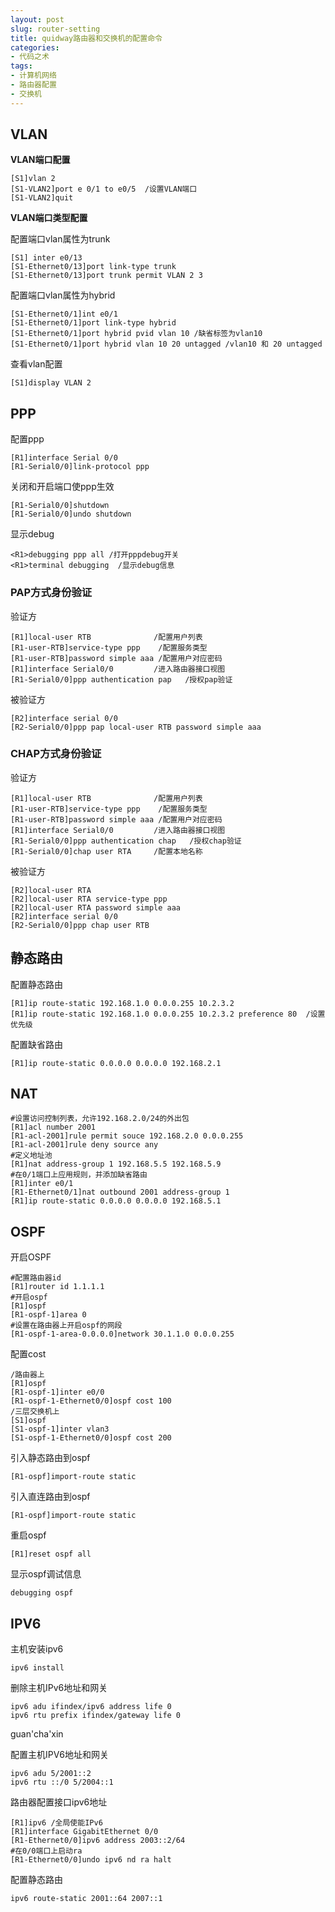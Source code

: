 ```yaml
---
layout: post
slug: router-setting
title: quidway路由器和交换机的配置命令
categories:
- 代码之术
tags:
- 计算机网络
- 路由器配置
- 交换机
---
```

## VLAN   

**VLAN端口配置**  

```
[S1]vlan 2
[S1-VLAN2]port e 0/1 to e0/5  /设置VLAN端口
[S1-VLAN2]quit
```

**VLAN端口类型配置**  

配置端口vlan属性为trunk
<!--more-->

```
[S1] inter e0/13   
[S1-Ethernet0/13]port link-type trunk   
[S1-Ethernet0/13]port trunk permit VLAN 2 3
```




配置端口vlan属性为hybrid

```
[S1-Ethernet0/1]int e0/1
[S1-Ethernet0/1]port link-type hybrid
[S1-Ethernet0/1]port hybrid pvid vlan 10 /缺省标签为vlan10
[S1-Ethernet0/1]port hybrid vlan 10 20 untagged /vlan10 和 20 untagged
```

查看vlan配置

```
[S1]display VLAN 2
```

## PPP

配置ppp

```
[R1]interface Serial 0/0
[R1-Serial0/0]link-protocol ppp
```

关闭和开启端口使ppp生效

```
[R1-Serial0/0]shutdown
[R1-Serial0/0]undo shutdown
```

显示debug

```
<R1>debugging ppp all /打开pppdebug开关
<R1>terminal debugging  /显示debug信息
```

### PAP方式身份验证

验证方

```
[R1]local-user RTB				/配置用户列表
[R1-user-RTB]service-type ppp    /配置服务类型
[R1-user-RTB]password simple aaa /配置用户对应密码
[R1]interface Serial0/0 		/进入路由器接口视图
[R1-Serial0/0]ppp authentication pap   /授权pap验证
```

被验证方

```
[R2]interface serial 0/0
[R2-Serial0/0]ppp pap local-user RTB password simple aaa
```

### CHAP方式身份验证

验证方

```
[R1]local-user RTB				/配置用户列表
[R1-user-RTB]service-type ppp    /配置服务类型
[R1-user-RTB]password simple aaa /配置用户对应密码
[R1]interface Serial0/0 		/进入路由器接口视图
[R1-Serial0/0]ppp authentication chap   /授权chap验证
[R1-Serial0/0]chap user RTA		/配置本地名称
```

被验证方

```
[R2]local-user RTA
[R2]local-user RTA service-type ppp
[R2]local-user RTA password simple aaa
[R2]interface serial 0/0
[R2-Serial0/0]ppp chap user RTB
```

## 静态路由

配置静态路由

```
[R1]ip route-static 192.168.1.0 0.0.0.255 10.2.3.2
[R1]ip route-static 192.168.1.0 0.0.0.255 10.2.3.2 preference 80  /设置优先级
```

配置缺省路由

```
[R1]ip route-static 0.0.0.0 0.0.0.0 192.168.2.1
```

## NAT

```
#设置访问控制列表，允许192.168.2.0/24的外出包
[R1]acl number 2001
[R1-acl-2001]rule permit souce 192.168.2.0 0.0.0.255
[R1-acl-2001]rule deny source any
#定义地址池
[R1]nat address-group 1 192.168.5.5 192.168.5.9
#在0/1端口上应用规则，并添加缺省路由
[R1]inter e0/1
[R1-Ethernet0/1]nat outbound 2001 address-group 1
[R1]ip route-static 0.0.0.0 0.0.0.0 192.168.5.1
```

## OSPF

开启OSPF

```
#配置路由器id
[R1]router id 1.1.1.1
#开启ospf
[R1]ospf
[R1-ospf-1]area 0
#设置在路由器上开启ospf的网段
[R1-ospf-1-area-0.0.0.0]network 30.1.1.0 0.0.0.255
```

配置cost

```
/路由器上
[R1]ospf
[R1-ospf-1]inter e0/0
[R1-ospf-1-Ethernet0/0]ospf cost 100
/三层交换机上
[S1]ospf
[S1-ospf-1]inter vlan3
[S1-ospf-1-Ethernet0/0]ospf cost 200
```

引入静态路由到ospf

```
[R1-ospf]import-route static
```

引入直连路由到ospf

```
[R1-ospf]import-route static
```

重启ospf

```
[R1]reset ospf all
```

显示ospf调试信息

```
debugging ospf
```



## IPV6

主机安装ipv6

```
ipv6 install
```

删除主机IPv6地址和网关

```
ipv6 adu ifindex/ipv6 address life 0
ipv6 rtu prefix ifindex/gateway life 0
```

guan'cha'xin

配置主机IPV6地址和网关

```
ipv6 adu 5/2001::2
ipv6 rtu ::/0 5/2004::1
```

路由器配置接口ipv6地址

```
[R1]ipv6 /全局使能IPv6
[R1]interface GigabitEthernet 0/0
[R1-Ethernet0/0]ipv6 address 2003::2/64
#在0/0端口上启动ra
[R1-Ethernet0/0]undo ipv6 nd ra halt
```

配置静态路由

```
ipv6 route-static 2001::64 2007::1
```
